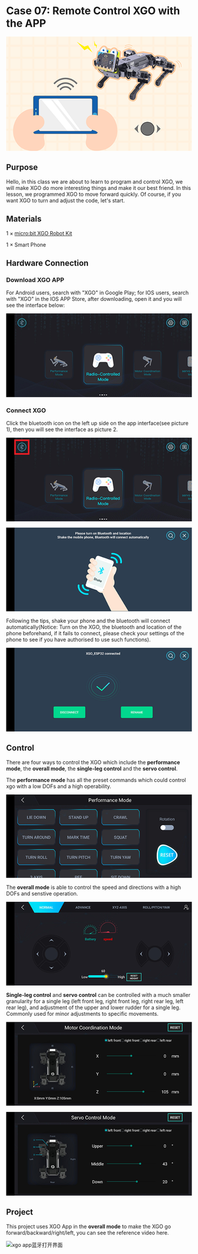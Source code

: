 # Case 07: Remote Control XGO with the APP

![](./images/xgo-app.png)

## Purpose

Hello, in this class we are about to learn to program and control XGO, we will make XGO do more interesting things and make it our best friend. In this lesson, we programmed XGO to move forward quickly. Of course, if you want XGO to turn and adjust the code, let's start.

## Materials 
1 × [micro:bit XGO Robot Kit](https://www.elecfreaks.com/micro-bit-xgo-robot-kit.html)

1 ×  Smart Phone

## Hardware Connection
### Download XGO APP

For Android users, search with "XGO" in Google Play; for IOS users, search with "XGO" in the IOS APP Store, after downloading, open it and you will see the interface below: 

![xgo app打开界面](./images/case07-01.png)

### Connect XGO

Click the bluetooth icon on the left up side on the app interface(see picture 1), then you will see the interface as picture 2. 

![xgo app蓝牙连接界面](./images/case07-02.png)

![xgo app蓝牙打开界面](./images/case07-03.png)

Following the tips, shake your phone and the bluetooth will connect automatically(Notice: Turn on the XGO, the bluetooth and location of the phone beforehand, if it fails to connect, please check your settings of the phone to see if you have authorised to use such functions). 



![xgo app蓝牙打开界面](./images/case07-04.png)

## Control
There are four ways to control the XGO which include the **performance mode**, the **overall mode**, the **single-leg control** and the **servo control**. 

The  **performance mode** has all the preset commands which could control xgo with a low DOFs and a high operability. 

![xgo app蓝牙打开界面](./images/case07-05.png)

The **overall mode** is able to control the speed and directions with a high DOFs and senstive operation. 

![xgo app蓝牙打开界面](./images/case07-06.png)

**Single-leg control** and **servo control** can be controlled with a much smaller granularity for a single leg (left front leg, right front leg, right rear leg, left rear leg), and adjustment of the upper and lower rudder for a single leg. Commonly used for minor adjustments to specific movements.

![xgo app蓝牙打开界面](./images/case07-07.png)

![xgo app蓝牙打开界面](./images/case07-08.png)

## Project
This project uses XGO App in the  **overall mode** to make the XGO go forward/backward/right/left, you can see the reference video here. 

![xgo app蓝牙打开界面](./images/microbit-xgo-robot-kit-08-12.gif)
